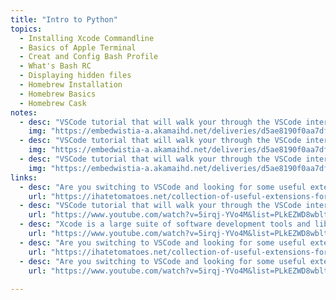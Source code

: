 ```yaml
---
title: "Intro to Python"
topics:
  - Installing Xcode Commandline
  - Basics of Apple Terminal
  - Creat and Config Bash Profile
  - What's Bash RC
  - Displaying hidden files
  - Homebrew Installation
  - Homebrew Basics
  - Homebrew Cask 
notes:
  - desc: "VSCode tutorial that will walk your through the VSCode interface and introduce handy keyboard shortcuts."
    img: "https://embedwistia-a.akamaihd.net/deliveries/d5ae8190f0aa7dfbe0b01f336f29d44094b967b5.jpg"
  - desc: "VSCode tutorial that will walk your through the VSCode interface and introduce handy keyboard shortcuts."
    img: "https://embedwistia-a.akamaihd.net/deliveries/d5ae8190f0aa7dfbe0b01f336f29d44094b967b5.jpg"
  - desc: "VSCode tutorial that will walk your through the VSCode interface and introduce handy keyboard shortcuts."
    img: "https://embedwistia-a.akamaihd.net/deliveries/d5ae8190f0aa7dfbe0b01f336f29d44094b967b5.jpg"
links:
  - desc: "Are you switching to VSCode and looking for some useful extensions? Below is a collection of my favorite VSCode extensions."
    url: "https://ihatetomatoes.net/collection-of-useful-extensions-for-vscode/"
  - desc: "VSCode tutorial that will walk your through the VSCode interface and introduce handy keyboard shortcuts."
    url: "https://www.youtube.com/watch?v=5irqj-YVo4M&list=PLkEZWD8wbltm8T3mS7SMCpT6WlnyIP50T"
  - desc: "Xcode is a large suite of software development tools and libraries from Apple."
    url: "https://www.youtube.com/watch?v=5irqj-YVo4M&list=PLkEZWD8wbltm8T3mS7SMCpT6WlnyIP50T"
  - desc: "Are you switching to VSCode and looking for some useful extensions? Below is a collection of my favorite VSCode extensions."
    url: "https://ihatetomatoes.net/collection-of-useful-extensions-for-vscode/"
  - desc: "Are you switching to VSCode and looking for some useful extensions? Below is a collection of my favorite VSCode extensions."
    url: "https://www.youtube.com/watch?v=5irqj-YVo4M&list=PLkEZWD8wbltm8T3mS7SMCpT6WlnyIP50T"
  
---
```

